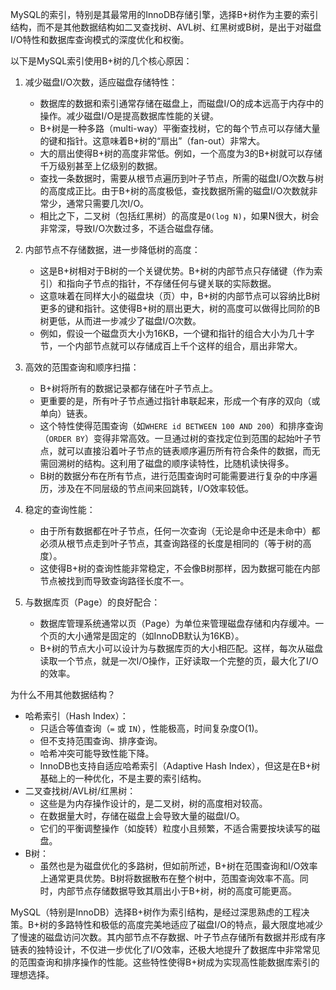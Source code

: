 
MySQL的索引，特别是其最常用的InnoDB存储引擎，选择B+树作为主要的索引结构，而不是其他数据结构如二叉查找树、AVL树、红黑树或B树，是出于对磁盘I/O特性和数据库查询模式的深度优化和权衡。

以下是MySQL索引使用B+树的几个核心原因：

1.  减少磁盘I/O次数，适应磁盘存储特性：
    *   数据库的数据和索引通常存储在磁盘上，而磁盘I/O的成本远高于内存中的操作。减少磁盘I/O是提高数据库性能的关键。
    *   B+树是一种多路（multi-way）平衡查找树，它的每个节点可以存储大量的键和指针。这意味着B+树的“扇出”（fan-out）非常大。
    *   大的扇出使得B+树的高度非常低。例如，一个高度为3的B+树就可以存储千万级别甚至上亿级别的数据。
    *   查找一条数据时，需要从根节点遍历到叶子节点，所需的磁盘I/O次数与树的高度成正比。由于B+树的高度极低，查找数据所需的磁盘I/O次数就非常少，通常只需要几次I/O。
    *   相比之下，二叉树（包括红黑树）的高度是`O(log N)`，如果N很大，树会非常深，导致I/O次数过多，不适合磁盘存储。

2.  内部节点不存储数据，进一步降低树的高度：
    *   这是B+树相对于B树的一个关键优势。B+树的内部节点只存储键（作为索引）和指向子节点的指针，不存储任何与键关联的实际数据。
    *   这意味着在同样大小的磁盘块（页）中，B+树的内部节点可以容纳比B树更多的键和指针。这使得B+树的扇出更大，树的高度可以做得比同阶的B树更低，从而进一步减少了磁盘I/O次数。
    *   例如，假设一个磁盘页大小为16KB，一个键和指针的组合大小为几十字节，一个内部节点就可以存储成百上千个这样的组合，扇出非常大。

3.  高效的范围查询和顺序扫描：
    *   B+树将所有的数据记录都存储在叶子节点上。
    *   更重要的是，所有叶子节点通过指针串联起来，形成一个有序的双向（或单向）链表。
    *   这个特性使得范围查询（如`WHERE id BETWEEN 100 AND 200`）和排序查询（`ORDER BY`）变得非常高效。一旦通过树的查找定位到范围的起始叶子节点，就可以直接沿着叶子节点的链表顺序遍历所有符合条件的数据，而无需回溯树的结构。这利用了磁盘的顺序读特性，比随机读快得多。
    *   B树的数据分布在所有节点，进行范围查询时可能需要进行复杂的中序遍历，涉及在不同层级的节点间来回跳转，I/O效率较低。

4.  稳定的查询性能：
    *   由于所有数据都在叶子节点，任何一次查询（无论是命中还是未命中）都必须从根节点走到叶子节点，其查询路径的长度是相同的（等于树的高度）。
    *   这使得B+树的查询性能非常稳定，不会像B树那样，因为数据可能在内部节点被找到而导致查询路径长度不一。

5.  与数据库页（Page）的良好配合：
    *   数据库管理系统通常以页（Page）为单位来管理磁盘存储和内存缓冲。一个页的大小通常是固定的（如InnoDB默认为16KB）。
    *   B+树的节点大小可以设计为与数据库页的大小相匹配。这样，每次从磁盘读取一个节点，就是一次I/O操作，正好读取一个完整的页，最大化了I/O的效率。

为什么不用其他数据结构？

*   哈希索引（Hash Index）：
    *   只适合等值查询（`=` 或 `IN`），性能极高，时间复杂度O(1)。
    *   但不支持范围查询、排序查询。
    *   哈希冲突可能导致性能下降。
    *   InnoDB也支持自适应哈希索引（Adaptive Hash Index），但这是在B+树基础上的一种优化，不是主要的索引结构。
*   二叉查找树/AVL树/红黑树：
    *   这些是为内存操作设计的，是二叉树，树的高度相对较高。
    *   在数据量大时，存储在磁盘上会导致大量的磁盘I/O。
    *   它们的平衡调整操作（如旋转）粒度小且频繁，不适合需要按块读写的磁盘。
*   B树：
    *   虽然也是为磁盘优化的多路树，但如前所述，B+树在范围查询和I/O效率上通常更具优势。B树将数据散布在整个树中，范围查询效率不高。同时，内部节点存储数据导致其扇出小于B+树，树的高度可能更高。

MySQL（特别是InnoDB）选择B+树作为索引结构，是经过深思熟虑的工程决策。B+树的多路特性和极低的高度完美地适应了磁盘I/O的特点，最大限度地减少了慢速的磁盘访问次数。其内部节点不存数据、叶子节点存储所有数据并形成有序链表的独特设计，不仅进一步优化了I/O效率，还极大地提升了数据库中非常常见的范围查询和排序操作的性能。这些特性使得B+树成为实现高性能数据库索引的理想选择。


